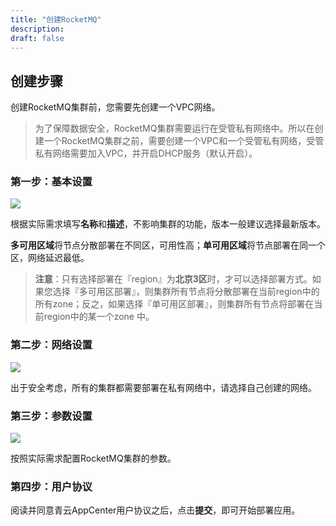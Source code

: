 ```yaml
---
title: "创建RocketMQ"
description: 
draft: false
---
```


## 创建步骤

创建RocketMQ集群前，您需要先创建一个VPC网络。

> 为了保障数据安全，RocketMQ集群需要运行在受管私有网络中。所以在创建一个RocketMQ集群之前，需要创建一个VPC和一个受管私有网络，受管私有网络需要加入VPC，并开启DHCP服务（默认开启）。

### 第一步：基本设置

![](../../_images/base_setup.png)

根据实际需求填写**名称**和**描述**，不影响集群的功能，版本一般建议选择最新版本。

**多可用区域**将节点分散部署在不同区，可用性高；**单可用区域**将节点部署在同一个区，网络延迟最低。

> **注意**：只有选择部署在『region』为**北京3区**时，才可以选择部署方式。如果您选择『多可用区部署』，则集群所有节点将分散部署在当前region中的所有zone；反之，如果选择『单可用区部署』，则集群所有节点将部署在当前region中的某一个zone 中。


### 第二步：网络设置

![](../../_images/network_setup.png)

出于安全考虑，所有的集群都需要部署在私有网络中，请选择自己创建的网络。

### 第三步：参数设置

![](../../_images/sevice_parameter.png)

按照实际需求配置RocketMQ集群的参数。

### 第四步：用户协议

阅读并同意青云AppCenter用户协议之后，点击**提交**，即可开始部署应用。

